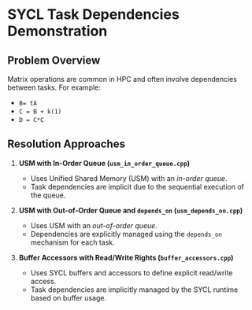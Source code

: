 # SYCL Task Dependencies Demonstration

## Problem Overview

Matrix operations are common in HPC and often involve dependencies between tasks. For example:
- `B= tA`
- `C = B + k(1)`
- `D = C*C`

## Resolution Approaches

1. **USM with In-Order Queue (`usm_in_order_queue.cpp`)**  
   - Uses Unified Shared Memory (USM) with an *in-order queue*.  
   - Task dependencies are implicit due to the sequential execution of the queue.

2. **USM with Out-of-Order Queue and `depends_on` (`usm_depends_on.cpp`)**  
   - Uses USM with an *out-of-order queue*.  
   - Dependencies are explicitly managed using the `depends_on` mechanism for each task.

3. **Buffer Accessors with Read/Write Rights (`buffer_accessors.cpp`)**  
   - Uses SYCL buffers and accessors to define explicit read/write access.  
   - Task dependencies are implicitly managed by the SYCL runtime based on buffer usage.
